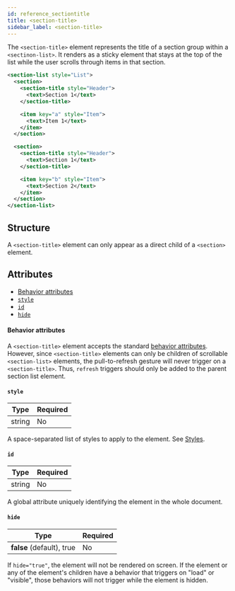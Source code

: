 ```yaml
---
id: reference_sectiontitle
title: <section-title>
sidebar_label: <section-title>
---
```


The `<section-title>` element represents the title of a section group within a `<sectinon-list>`. It renders as a sticky element that stays at the top of the list while the user scrolls through items in that section.

```xml
<section-list style="List">
  <section>
    <section-title style="Header">
      <text>Section 1</text>
    </section-title>

    <item key="a" style="Item">
      <text>Item 1</text>
    </item>
  </section>

  <section>
    <section-title style="Header">
      <text>Section 1</text>
    </section-title>

    <item key="b" style="Item">
      <text>Section 2</text>
    </item>
  </section>
</section-list>
```

## Structure

A `<section-title>` element can only appear as a direct child of a `<section>` element.

## Attributes

- [Behavior attributes](#behavior-attributes)
- [`style`](#style)
- [`id`](#id)
- [`hide`](#hide)

#### Behavior attributes

A `<section-title>` element accepts the standard [behavior attributes](/docs/reference_behavior_attributes). However, since `<section-title>` elements can only be children of scrollable `<section-list>` elements, the pull-to-refresh gesture will never trigger on a `<section-title>`. Thus, `refresh` triggers should only be added to the parent section list element.

#### `style`

| Type   | Required |
| ------ | -------- |
| string | No       |

A space-separated list of styles to apply to the element. See [Styles](/docs/reference_style).

#### `id`

| Type   | Required |
| ------ | -------- |
| string | No       |

A global attribute uniquely identifying the element in the whole document.

#### `hide`

| Type                      | Required |
| ------------------------- | -------- |
| **false** (default), true | No       |

If `hide="true"`, the element will not be rendered on screen. If the element or any of the element's children have a behavior that triggers on "load" or "visible", those behaviors will not trigger while the element is hidden.
